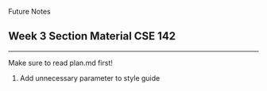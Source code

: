 Future Notes
## Week 3 Section Material CSE 142
---

Make sure to read plan.md first!

1. Add unnecessary parameter to style guide
